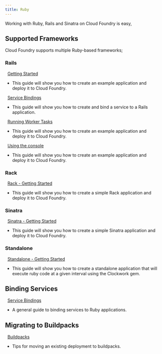 ```yaml
---
title: Ruby
---
```


Working with Ruby, Rails and Sinatra on Cloud Foundry is easy, 

## Supported Frameworks 

Cloud Foundry supports multiple Ruby-based frameworks;

### Rails

&nbsp;&nbsp;[Getting Started](./rails-getting-started.html)
- This guide will show you how to create an example application and deploy it to Cloud Foundry.

&nbsp;&nbsp;[Service Bindings](./rails-service-bindings.html)
- This guide will show you how to create and bind a service to a Rails application.

&nbsp;&nbsp;[Running Worker Tasks](./rails-running-worker-tasks.html)
- This guide will show you how to create an example application and deploy it to Cloud Foundry.

&nbsp;&nbsp;[Using the console](./rails-using-the-console.html)
- This guide will show you how to create an example application and deploy it to Cloud Foundry.

### Rack
&nbsp;&nbsp;[Rack - Getting Started](./rack-getting-started.html)
- This guide will show you how to create a simple Rack application and deploy it to Cloud Foundry.

### Sinatra

&nbsp;&nbsp;[Sinatra - Getting Started](./sinatra-getting-started.html)
- This guide will show you how to create a simple Sinatra application and deploy it to Cloud Foundry.

### Standalone

&nbsp;&nbsp;[Standalone - Getting Started](./standalone-app-getting-started.html)
- This guide will show you how to create a standalone application that will execute ruby code at a given interval using the Clockwork gem.

## Binding Services
&nbsp;&nbsp;[Service Bindings](./ruby-service-bindings.html)
- A general guide to binding services to Ruby applications.

## Migrating to Buildpacks
&nbsp;&nbsp;[Buildpacks](./migrating-to-buildpacks.html)
- Tips for moving an existing deployment to buildpacks.
